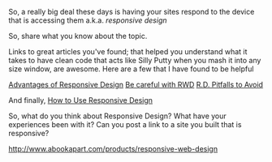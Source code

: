 So, a really big deal these days is having your sites respond to the device that is accessing them a.k.a. *responsive design*

So, share what you know about the topic.

Links to great articles you've found; that helped you understand what it takes to have clean code that acts like Silly Putty when you mash it into any size window, are awesome.  Here are a few that I have found to be helpful

[Advantages of Responsive Design](http://www.instantshift.com/2012/07/17/advantages-of-responsive-web-design/)
[Be careful with RWD](http://managewp.com/is-responsive-design-still-not-worth-it)
[R.D. Pitfalls to Avoid](http://www.netmagazine.com/features/five-responsive-web-design-pitfalls-avoid)

And finally,
[How to Use Responsive Design](http://coding.smashingmagazine.com/2011/01/12/guidelines-for-responsive-web-design/)

So, what do you think about Responsive Design?  What have your experiences been with it?  Can you post a link to a site you built that is responsive?

http://www.abookapart.com/products/responsive-web-design